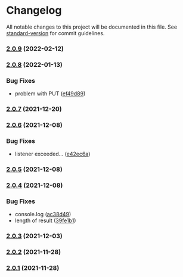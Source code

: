 # Changelog

All notable changes to this project will be documented in this file. See [standard-version](https://github.com/conventional-changelog/standard-version) for commit guidelines.

### [2.0.9](https://github.com/jlguenego/crudity/compare/v2.0.8...v2.0.9) (2022-02-12)

### [2.0.8](https://github.com/jlguenego/crudity/compare/v2.0.7...v2.0.8) (2022-01-13)


### Bug Fixes

* problem with PUT ([ef49d89](https://github.com/jlguenego/crudity/commit/ef49d898545d4603e1d2850f83424de5db062d83))

### [2.0.7](https://github.com/jlguenego/crudity/compare/v2.0.6...v2.0.7) (2021-12-20)

### [2.0.6](https://github.com/jlguenego/crudity/compare/v2.0.5...v2.0.6) (2021-12-08)


### Bug Fixes

* listener exceeded... ([e42ec6a](https://github.com/jlguenego/crudity/commit/e42ec6a73fb8b7d29cb045f79b81f8da164409f5))

### [2.0.5](https://github.com/jlguenego/crudity/compare/v2.0.4...v2.0.5) (2021-12-08)

### [2.0.4](https://github.com/jlguenego/crudity/compare/v2.0.3...v2.0.4) (2021-12-08)


### Bug Fixes

* console.log ([ac38d49](https://github.com/jlguenego/crudity/commit/ac38d49783ef3b4d8dddec02e20a61b23534c36e))
* length of result ([39fe1b1](https://github.com/jlguenego/crudity/commit/39fe1b14ec9fe12ca30bb20abb7ed7e9b9cfed96))

### [2.0.3](https://github.com/jlguenego/crudity/compare/v2.0.2...v2.0.3) (2021-12-03)

### [2.0.2](https://github.com/jlguenego/crudity/compare/v2.0.1...v2.0.2) (2021-11-28)

### [2.0.1](https://github.com/jlguenego/crudity/compare/v1.2.7...v2.0.1) (2021-11-28)
